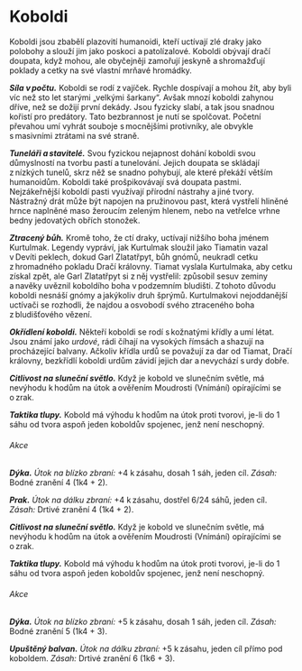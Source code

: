 # Koboldi
  
Koboldi jsou zbabělí plazovití humanoidi, kteří uctívají zlé draky jako polobohy a slouží jim jako poskoci a patolízalové. Koboldi obývají dračí doupata, když mohou, ale obyčejněji zamořují jeskyně a shromažďují poklady a cetky na své vlastní mrňavé hromádky.
  
***Síla v počtu.*** Koboldi se rodí z vajíček. Rychle dospívají a mohou žít, aby byli víc než sto let starými „velkými šarkany“. Avšak mnozí koboldi zahynou dříve, než se dožijí první dekády. Jsou fyzicky slabí, a tak jsou snadnou kořistí pro predátory. Tato bezbrannost je nutí se spolčovat. Početní převahou umí vyhrát souboje s mocnějšími protivníky, ale obvykle s masivními ztrátami na své straně.
  
***Tuneláři a stavitelé.*** Svou fyzickou nejapnost dohání koboldi svou důmyslností na tvorbu pastí a tunelování. Jejich doupata se skládají z nízkých tunelů, skrz něž se snadno pohybují, ale které překáží větším humanoidům. Koboldi také prošpikovávají svá doupata pastmi. Nejzákeřnější koboldí pasti využívají přírodní nástrahy a jiné tvory. Nástražný drát může být napojen na pružinovou past, která vystřelí hliněné hrnce naplněné maso žeroucím zeleným hlenem, nebo na vetřelce vrhne bedny jedovatých obřích stonožek.
  
***Ztracený bůh.*** Kromě toho, že ctí draky, uctívají nižšího boha jménem Kurtulmak. Legendy vypráví, jak Kurtulmak sloužil jako Tiamatin vazal v Devíti peklech, dokud Garl Zlatatřpyt, bůh gnómů, neukradl cetku z hromadného pokladu Dračí královny. Tiamat vyslala Kurtulmaka, aby cetku získal zpět, ale Garl Zlatatřpyt si z něj vystřelil: způsobil sesuv zeminy a navěky uvěznil koboldího boha v podzemním bludišti. Z tohoto důvodu koboldi nesnáší gnómy a jakýkoliv druh šprýmů. Kurtulmakovi nejoddanější uctívači se rozhodli, že najdou a osvobodí svého ztraceného boha z bludišťového vězení.
  
***Okřídlení koboldi.*** Někteří koboldi se rodí s kožnatými křídly a umí létat. Jsou známí jako *urdové*, rádi číhají na vysokých římsách a shazují na procházející balvany. Ačkoliv křídla urdů se považují za dar od Tiamat, Dračí královny, bezkřídlí koboldi urdům závidí jejich dar a nevychází s urdy dobře.
  
<Monster 
    title="Kobold"
    subtitle="Malý humanoid (kobold), zákonné zlo"
    armor-class="12"
    hit-points="5 (2k6 – 2)"
    speed="6 sáhů"
    str="7 (-2)"
    dex="15 (+2)"
    con="9 (-1)"
    int="8 (-1)"
    wis="7 (-2)"
    cha="8 (-1)"
    saving-throws=""
    skills=""
    damage-vulnerabilities=""
    damage-resistances=""
    damage-immunities=""
    condition-immunities=""
    senses="vidění ve tmě 12 sáhů, pasivní Vnímání 8"
    languages="dračí řeč, obecná řeč"
    challenge="1/8 (25 ZK)"
    >
 
***Citlivost na sluneční světlo.*** Když je kobold ve slunečním světle, má nevýhodu k hodům na útok a ověřením Moudrosti (Vnímání) opírajícími se o zrak.
  
***Taktika tlupy.*** Kobold má výhodu k hodům na útok proti tvorovi, je-li do 1 sáhu od tvora aspoň jeden koboldův spojenec, jenž není neschopný.
  
###### Akce
  
***Dýka.*** *Útok na blízko zbraní:* +4 k zásahu, dosah 1 sáh, jeden cíl. *Zásah:* Bodné zranění 4 (1k4 + 2).
  
***Prak.*** *Útok na dálku zbraní:* +4 k zásahu, dostřel 6/24 sáhů, jeden cíl. *Zásah:* Drtivé zranění 4 (1k4 + 2).

</Monster>  

<Monster 
    title="Okřídlený kobold"
    subtitle="Malý humanoid (kobold), zákonné zlo"
    armor-class="13"
    hit-points="7 (3k6 – 3)"
    speed="6 sáhů, létání 6 sáhů"
    str="7 (-2)"
    dex="16 (+3)"
    con="9 (-1)"
    int="8 (-1)"
    wis="7 (-2)"
    cha="8 (-1)"
    saving-throws=""
    skills=""
    damage-vulnerabilities=""
    damage-resistances=""
    damage-immunities=""
    condition-immunities=""
    senses="vidění ve tmě 12 sáhů, pasivní Vnímání 8"
    languages="dračí řeč, obecná řeč"
    challenge="1/4 (50 ZK)"
    >

***Citlivost na sluneční světlo.*** Když je kobold ve slunečním světle, má nevýhodu k hodům na útok a ověřením Moudrosti (Vnímání) opírajícími se o zrak.
  
***Taktika tlupy.*** Kobold má výhodu k hodům na útok proti tvorovi, je-li do 1 sáhu od tvora aspoň jeden koboldův spojenec, jenž není neschopný.
  
###### Akce
  
***Dýka.*** *Útok na blízko zbraní:* +5 k zásahu, dosah 1 sáh, jeden cíl. *Zásah:* Bodné zranění 5 (1k4 + 3).
  
***Upuštěný balvan.*** *Útok na dálku zbraní:* +5 k zásahu, jeden cíl přímo pod koboldem. *Zásah:* Drtivé zranění 6 (1k6 + 3).

</Monster>  
